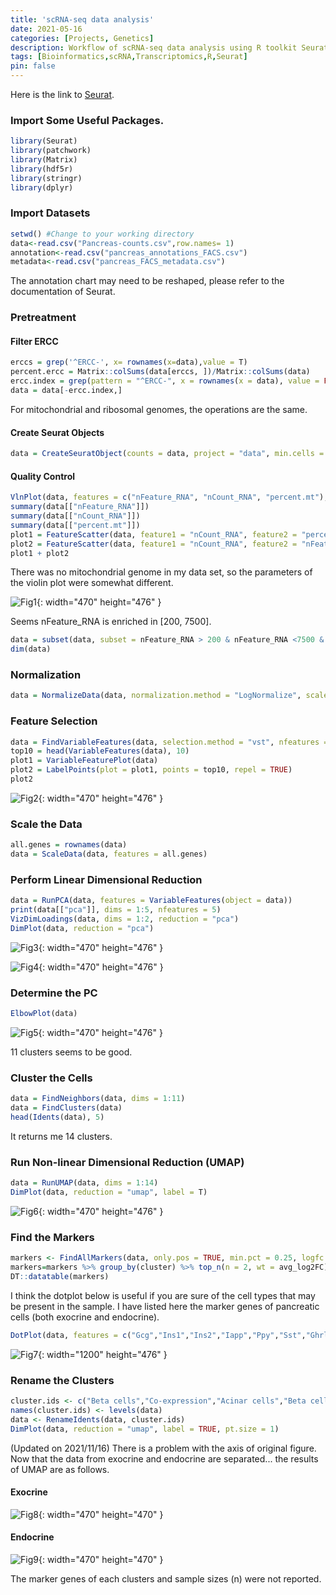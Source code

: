 ```yaml
---
title: 'scRNA-seq data analysis'
date: 2021-05-16
categories: [Projects, Genetics]
description: Workflow of scRNA-seq data analysis using R toolkit Seurat. 
tags: [Bioinformatics,scRNA,Transcriptomics,R,Seurat]
pin: false
---
```


Here is the link to [Seurat](https://satijalab.org/seurat/).


### Import Some Useful Packages.


```r
library(Seurat)
library(patchwork)
library(Matrix)
library(hdf5r)
library(stringr)
library(dplyr)
```

### Import Datasets

```r
setwd() #Change to your working directory
data<-read.csv("Pancreas-counts.csv",row.names= 1)
annotation<-read.csv("pancreas_annotations_FACS.csv")
metadata<-read.csv("pancreas_FACS_metadata.csv")
```

The annotation chart may need to be reshaped, please refer to the documentation of Seurat.

### Pretreatment
#### Filter ERCC

```r
erccs = grep('^ERCC-', x= rownames(x=data),value = T)
percent.ercc = Matrix::colSums(data[erccs, ])/Matrix::colSums(data)
ercc.index = grep(pattern = "^ERCC-", x = rownames(x = data), value = FALSE)
data = data[-ercc.index,]
```

For mitochondrial and ribosomal genomes, the operations are the same.

#### Create Seurat Objects

```r
data = CreateSeuratObject(counts = data, project = "data", min.cells = 3, min.features = 200)
```

#### Quality Control

```r
VlnPlot(data, features = c("nFeature_RNA", "nCount_RNA", "percent.mt"), ncol = 3)
summary(data[["nFeature_RNA"]])
summary(data[["nCount_RNA"]])
summary(data[["percent.mt"]])
plot1 = FeatureScatter(data, feature1 = "nCount_RNA", feature2 = "percent.mt")
plot2 = FeatureScatter(data, feature1 = "nCount_RNA", feature2 = "nFeature_RNA")
plot1 + plot2
```

There was no mitochondrial genome in my data set, so the parameters of the violin plot were somewhat different.

![Fig1](/assets/img/1626072283924.png){: width="470" height="476" }

Seems nFeature_RNA is enriched in [200, 7500].

```r
data = subset(data, subset = nFeature_RNA > 200 & nFeature_RNA <7500 & percent.mt < 10)
dim(data)
```


### Normalization

```r
data = NormalizeData(data, normalization.method = "LogNormalize", scale.factor = 10000)
```

### Feature Selection

```r
data = FindVariableFeatures(data, selection.method = "vst", nfeatures = 2000)
top10 = head(VariableFeatures(data), 10)
plot1 = VariableFeaturePlot(data)
plot2 = LabelPoints(plot = plot1, points = top10, repel = TRUE)
plot2
```

![Fig2](/assets/img/1626072530925.png){: width="470" height="476" }

### Scale the Data

```r
all.genes = rownames(data)
data = ScaleData(data, features = all.genes)
```

### Perform Linear Dimensional Reduction

```r
data = RunPCA(data, features = VariableFeatures(object = data))
print(data[["pca"]], dims = 1:5, nfeatures = 5)
VizDimLoadings(data, dims = 1:2, reduction = "pca")
DimPlot(data, reduction = "pca")
```

![Fig3](/assets/img/1626072612484.png){: width="470" height="476" }

![Fig4](/assets/img/1626072620017.png){: width="470" height="476" }


### Determine the PC

```r
ElbowPlot(data)
```

![Fig5](/assets/img/1626072656602.png){: width="470" height="476" }

11 clusters seems to be good.

### Cluster the Cells

```r
data = FindNeighbors(data, dims = 1:11)
data = FindClusters(data)
head(Idents(data), 5)
```

It returns me 14 clusters.

### Run Non-linear Dimensional Reduction (UMAP)

```r
data = RunUMAP(data, dims = 1:14)
DimPlot(data, reduction = "umap", label = T)
```

![Fig6](/assets/img/1626072785581.png){: width="470" height="476" }

### Find the Markers

```r
markers <- FindAllMarkers(data, only.pos = TRUE, min.pct = 0.25, logfc.threshold = 0.25,test.use = "roc")
markers=markers %>% group_by(cluster) %>% top_n(n = 2, wt = avg_log2FC)
DT::datatable(markers)
```

I think the dotplot below is useful if you are sure of the cell types that may be present in the sample. I have listed here the marker genes of pancreatic cells (both exocrine and endocrine).

```r
DotPlot(data, features = c("Gcg","Ins1","Ins2","Iapp","Ppy","Sst","Ghrl","Prss1","Krt19","Plvap","Pecam1","Vwf","Angpt2","Col1a2","Timp1","Fn1","Postn","Acta2","Tpsb2","Tpsd1","Tpsab1","Cd86"))
```

![Fig7](/assets/img/1626073344686.png){: width="1200" height="476" }

### Rename the Clusters

```r
cluster.ids <- c("Beta cells","Co-expression","Acinar cells","Beta cells","Ductal cells","Delta cells","Acinar cells","Co-expression","Unclassified cells","Unclassified cells","Co-expression","Endothelial cells","MHC class 2","PSCs")
names(cluster.ids) <- levels(data)
data <- RenameIdents(data, cluster.ids)
DimPlot(data, reduction = "umap", label = TRUE, pt.size = 1)
```

(Updated on 2021/11/16) There is a problem with the axis of original figure. Now that the data from exocrine and endocrine are separated... the results of UMAP are as follows.

#### Exocrine

![Fig8](/assets/img/1637048141277.png){: width="470" height="470" }

#### Endocrine

![Fig9](/assets/img/1637048147444.png){: width="470" height="470" }

The marker genes of each clusters and sample sizes (n) were not reported.



